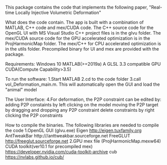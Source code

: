 This package contains the code that implements the following paper, 
"Real-time Locally Injective Volumetric Deformation"

What does the code contain.
The app is built with a combination of MATLAB, C++ code and mex/CUDA code. 
The C++ source code for the OpenGL UI with MS Visual Studio C++ project files is in the glvu folder.
The mex/CUDA source code for the GPU accelerated optimization is in the ProjHarmonicMap folder.
The mex/C++ for CPU accelerated optimization is in the utils folder.
Precompiled binary for UI and mex are provided with the package.

Requirements:
Windows 10
MATLAB(>=2019a)
A GLSL 3.3 compatible GPU
CUDA(Compute Capability>3.5)


To run the software:
1.Start MATLAB
2.cd to the code folder
3.call vol_Deformation_main.m. This will automatically open the GUI and load the "animal" model

The User Interface:
4.For deformation, the P2P constraint can be edited by:
	adding P2P constaints by left clicking on the model
	moving the P2P target by dragging and dropping any P2P constraint
	delete constraints by right clicking the P2P constraints

How to compile the binaries.
The following libraries are needed to compile the code
1.OpenGL GUI (glvu.exe)
	Eigen http://eigen.tuxfamily.org
	AntTweakBar http:///anttweakbar.sourceforge.net
	FreeGLUT http://freeglut.sourceforge.net
2.GPU mex file (ProjHarmonicMap.mexw64)
	CUDA toolkit(ver10.1 for precompiled mex) https://developer.nvidia.com/cuda-toolkit-archive
	cub https://nvlabs.github.io/cub/

